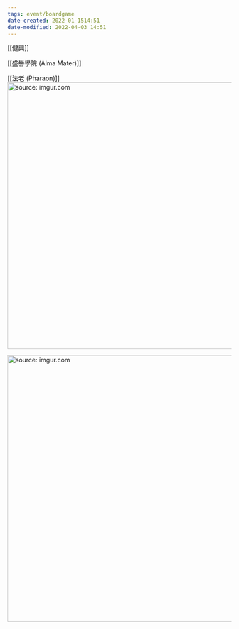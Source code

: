 ```yaml
---
tags: event/boardgame
date-created: 2022-01-1514:51
date-modified: 2022-04-03 14:51
---
```



[[健興]]

[[盛譽學院 (Alma Mater)]]

[[法老 (Pharaon)]]
<a href="https://imgur.com/4Q3aoKl"><img src="https://i.imgur.com/4Q3aoKl.jpg" title="source: imgur.com" width="600px" /></a>

<a href="https://imgur.com/o2RtdAw"><img src="https://i.imgur.com/o2RtdAw.jpg" title="source: imgur.com" width="600px" /></a>
